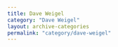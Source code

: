```yaml
---
title: Dave Weigel
category: "Dave Weigel"
layout: archive-categories
permalink: "category/dave-weigel"
---
```

